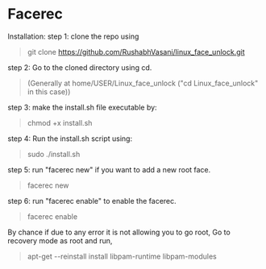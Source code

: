 
# Facerec

Installation:
step 1: clone the repo using

>git clone https://github.com/RushabhVasani/linux_face_unlock.git


step 2: Go to the cloned directory using cd.

>(Generally at home/USER/Linux_face_unlock ("cd Linux_face_unlock" in this case))



step 3: make the install.sh file executable by:

>chmod +x install.sh



step 4: Run the install.sh script using:

>sudo ./install.sh



step 5: run "facerec new" if you want to add a new root face.

>facerec new



step 6: run "facerec enable" to enable the facerec.

>facerec enable



By chance if due to any error it is not allowing you to go root, Go to recovery mode as root and run,

>apt-get --reinstall install libpam-runtime libpam-modules

